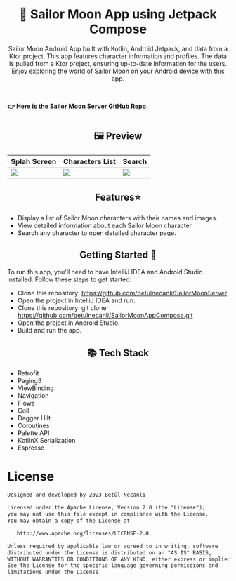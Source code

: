 


#  <h1 align="center">🌙 Sailor Moon App using Jetpack Compose</h1>

<p align="center">  Sailor Moon Android App built with Kotlin, Android Jetpack, and data from a Ktor project. This app features character information and profiles. 
The data is pulled from a Ktor project, ensuring up-to-date information for the users. 
Enjoy exploring the world of Sailor Moon on your Android device with this app.</p><br>

**👉 Here is the [Sailor Moon Server GitHub Repo](https://github.com/betulnecanli/SailorMoonServer).**

#  <h2 align="center">🖼 Preview</h2>
###  
  Splah Screen  | Characters List  | Search
------------- | ------------- | -------------
![](https://github.com/betulnecanli/SailorMoonAppCompose/blob/master/ss/splash.gif?raw=true)  | ![](https://github.com/betulnecanli/SailorMoonAppCompose/blob/master/ss/detail.gif?raw=true)  | ![](https://github.com/betulnecanli/SailorMoonAppCompose/blob/master/ss/search.gif?raw=true)

<h2 align="center">Features⭐</h2>

- Display a list of Sailor Moon characters with their names and images.
- View detailed information about each Sailor Moon character.
- Search any character to open detailed character page.

  
<h2 align="center">Getting Started 🚀</h2>

To run this app, you'll need to have IntelliJ IDEA and Android Studio installed. Follow these steps to get started:

 - Clone this repository: https://github.com/betulnecanli/SailorMoonServer
 - Open the project in IntelliJ IDEA and run. 
 - Clone this repository: git clone https://github.com/betulnecanli/SailorMoonAppCompose.git
 - Open the project in Android Studio.
 - Build and run the app.



<h2 align="center">📚 Tech Stack </h2>

- Retrofit
- Paging3
- ViewBinding
- Navigation
- Flows
- Coil
- Dagger Hilt
- Coroutines
- Palette API
- KotlinX Serialization
- Espresso 


# License
```xml
Designed and developed by 2023 Betül Necanlı 

Licensed under the Apache License, Version 2.0 (the "License");
you may not use this file except in compliance with the License.
You may obtain a copy of the License at

   http://www.apache.org/licenses/LICENSE-2.0

Unless required by applicable law or agreed to in writing, software
distributed under the License is distributed on an "AS IS" BASIS,
WITHOUT WARRANTIES OR CONDITIONS OF ANY KIND, either express or implied.
See the License for the specific language governing permissions and
limitations under the License.
